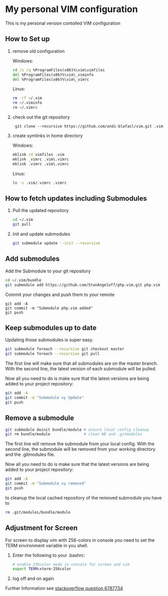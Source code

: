 # My personal VIM configuration

This is my personal version contolled VIM configuration

## How to Set up

1. remove old configuration

    Windows:
    ```bat
    rd /s /q %ProgramFiles(x86)%\vim\vimfiles
    del %ProgramFiles(x86)%\vim\_viminfo
    del %ProgramFiles(x86)%\vim\_vimrc
    ```
    
    Linux:
    ```bash
    rm -rf ~/.vim
    rm ~/.viminfo
    rm ~/.vimrc
    ```
    
2. check out the git repository

        git clone --recursive https://github.com/andi-blafasl/vim.git .vim

3. create symlinks in home directory

    Windows:
    ```bat
    mklink /d vimfiles .vim
    mklink _vimrc .vim\.vimrc
    mklink .vimrc .vim\.vimrc
    ```
    
    Linux:
    ```sh
    ln -s .vim/.vimrc .vimrc
    ```

## How to fetch updates including Submodules

1. Pull the updated repository
    ```sh
    cd ~/.vim
    git pull
    ```

2. Init and update submodules
    ```sh
    git submodule update --init --recursive
    ```

## Add submodules

Add the Submodule to your git repository
```sh
cd ~/.vim/bundle
git submodule add https://github.com/StanAngeloff/php.vim.git php.vim
```

Commit your changes and push them to your remote

    git add -A
    git commit -m "Submodule php.vim added"
    git push

## Keep submodules up to date

Updating those submodules is super easy.

```sh
git submodule foreach --recursive git checkout master
git submodule foreach --recursive git pull
```

The first line will make sure that all submodules are on the master branch. With the second line, the latest version of each submodule will be pulled.

Now all you need to do is make sure that the latest versions are being added to your project repository:

```sh
git add -A
git commit -m "Submodule xy Update"
git push
```

## Remove a submodule

```sh
git submodule deinit bundle/module # ensure local config cleanup
git rm bundle/module               # clean WD and .gitmodules
```

The first line will remove the submodule from your local config. With the second line, the submodule will be removed from your working directory and the .gitmodules file.

Now all you need to do is make sure that the latest versions are being added to your project repository:

```sh
git add -A
git commit -m "Submodule xy removed"
git push
```

to cleanup the local cached repository of the removed submodule you have to

```sh
rm .git/modules/bundle/module
```

## Adjustment for Screen

For screen to display vim with 256-colors in console you need to set the TERM environment variable in you shell.

1. Enter the following to your .bashrc:
    ```sh
    # enable 256color mode in console for screen and vim
    export TERM=xterm-256color
    ```

2. log off and on again

Further Information see [stackoverflow question 6787734](http://stackoverflow.com/questions/6787734/strange-behavior-of-vim-color-inside-screen-with-256-colors)
